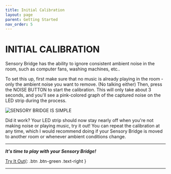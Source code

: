 ```yaml
---
title: Initial Calibration
layout: page
parent: Getting Started
nav_order: 5
---
```


# INITIAL CALIBRATION

Sensory Bridge has the ability to ignore consistent ambient noise in the room, such as computer fans, washing machines, etc..

To set this up, first make sure that no music is already playing in the room - only the ambient noise you want to remove. (No talking either) Then, press the <sb-button>NOISE BUTTON</sb-button> to start the calibration. This will only take about 3 seconds, and you'll see a pink-colored graph of the captured noise on the LED strip during the process.

![SENSORY BRIDGE IS SIMPLE](https://github.com/connornishijima/sensory_bridge_docs/blob/main/img/14.jpg?raw=true)

Did it work? Your LED strip should now stay nearly off when you're not making noise or playing music, try it out! You can repeat the calibration at any time, which I would recommend doing if your Sensory Bridge is moved to another room or whenever ambient conditions change.

-------------------------------------------------------

***It's time to play with your Sensory Bridge!***

[Try It Out](https://connornishijima.github.io/sensory_bridge_docs/try_it_out.html){: .btn .btn-green .text-right }

-------------------------------------------------------
